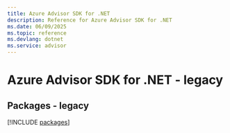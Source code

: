 ```yaml
---
title: Azure Advisor SDK for .NET
description: Reference for Azure Advisor SDK for .NET
ms.date: 06/09/2025
ms.topic: reference
ms.devlang: dotnet
ms.service: advisor
---
```

# Azure Advisor SDK for .NET - legacy
## Packages - legacy
[!INCLUDE [packages](advisor-index.md)]